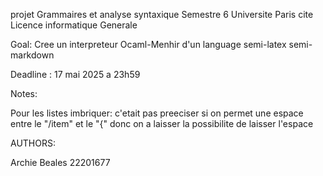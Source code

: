 projet Grammaires et analyse syntaxique Semestre 6
Universite Paris cite
Licence informatique Generale

Goal:
Cree un interpreteur Ocaml-Menhir d'un language semi-latex semi-markdown

Deadline : 17 mai 2025 a 23h59

Notes:

Pour les listes imbriquer:
c'etait pas preeciser si on permet une espace entre le "/item" et le "{" donc on a laisser
la possibilite de laisser l'espace

AUTHORS:

Archie Beales 22201677